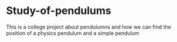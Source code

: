 # Study-of-pendulums
This is a college project about pendulumns and how we can find the position of a physics pendulum and a simple pendulum
